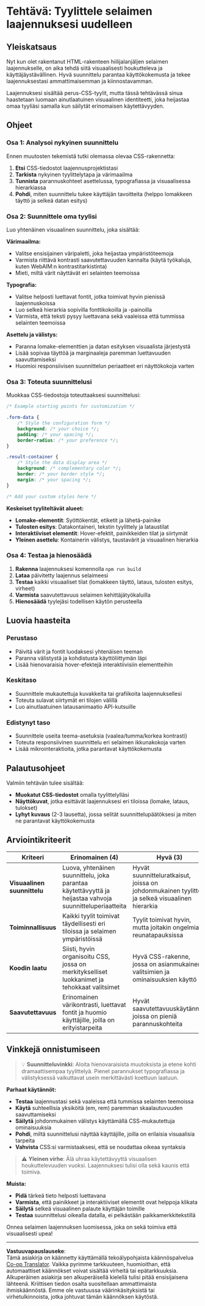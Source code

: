 <!--
CO_OP_TRANSLATOR_METADATA:
{
  "original_hash": "b6897c02603d0045dd6d8256e8714baa",
  "translation_date": "2025-10-23T00:46:06+00:00",
  "source_file": "5-browser-extension/1-about-browsers/assignment.md",
  "language_code": "fi"
}
-->
# Tehtävä: Tyylittele selaimen laajennuksesi uudelleen

## Yleiskatsaus

Nyt kun olet rakentanut HTML-rakenteen hiilijalanjäljen selaimen laajennukselle, on aika tehdä siitä visuaalisesti houkutteleva ja käyttäjäystävällinen. Hyvä suunnittelu parantaa käyttökokemusta ja tekee laajennuksestasi ammattimaisemman ja kiinnostavamman.

Laajennuksesi sisältää perus-CSS-tyylit, mutta tässä tehtävässä sinua haastetaan luomaan ainutlaatuinen visuaalinen identiteetti, joka heijastaa omaa tyyliäsi samalla kun säilytät erinomaisen käytettävyyden.

## Ohjeet

### Osa 1: Analysoi nykyinen suunnittelu

Ennen muutosten tekemistä tutki olemassa olevaa CSS-rakennetta:

1. **Etsi** CSS-tiedostot laajennusprojektistasi
2. **Tarkista** nykyinen tyylittelytapa ja värimaailma
3. **Tunnista** parannuskohteet asettelussa, typografiassa ja visuaalisessa hierarkiassa
4. **Pohdi**, miten suunnittelu tukee käyttäjän tavoitteita (helppo lomakkeen täyttö ja selkeä datan esitys)

### Osa 2: Suunnittele oma tyylisi

Luo yhtenäinen visuaalinen suunnittelu, joka sisältää:

**Värimaailma:**
- Valitse ensisijainen väripaletti, joka heijastaa ympäristöteemoja
- Varmista riittävä kontrasti saavutettavuuden kannalta (käytä työkaluja, kuten WebAIM:n kontrastitarkistinta)
- Mieti, miltä värit näyttävät eri selainten teemoissa

**Typografia:**
- Valitse helposti luettavat fontit, jotka toimivat hyvin pienissä laajennuskoissa
- Luo selkeä hierarkia sopivilla fonttikokoilla ja -painoilla
- Varmista, että teksti pysyy luettavana sekä vaaleissa että tummissa selainten teemoissa

**Asettelu ja välistys:**
- Paranna lomake-elementtien ja datan esityksen visuaalista järjestystä
- Lisää sopivaa täyttöä ja marginaaleja paremman luettavuuden saavuttamiseksi
- Huomioi responsiivisen suunnittelun periaatteet eri näyttökokoja varten

### Osa 3: Toteuta suunnittelusi

Muokkaa CSS-tiedostoja toteuttaaksesi suunnittelusi:

```css
/* Example starting points for customization */

.form-data {
    /* Style the configuration form */
    background: /* your choice */;
    padding: /* your spacing */;
    border-radius: /* your preference */;
}

.result-container {
    /* Style the data display area */
    background: /* complementary color */;
    border: /* your border style */;
    margin: /* your spacing */;
}

/* Add your custom styles here */
```

**Keskeiset tyyliteltävät alueet:**
- **Lomake-elementit**: Syöttökentät, etiketit ja lähetä-painike
- **Tulosten esitys**: Datakontaineri, tekstin tyylittely ja lataustilat
- **Interaktiiviset elementit**: Hover-efektit, painikkeiden tilat ja siirtymät
- **Yleinen asettelu**: Kontainerin välistys, taustavärit ja visuaalinen hierarkia

### Osa 4: Testaa ja hienosäädä

1. **Rakenna** laajennuksesi komennolla `npm run build`
2. **Lataa** päivitetty laajennus selaimeesi
3. **Testaa** kaikki visuaaliset tilat (lomakkeen täyttö, lataus, tulosten esitys, virheet)
4. **Varmista** saavutettavuus selaimen kehittäjätyökaluilla
5. **Hienosäädä** tyylejäsi todellisen käytön perusteella

## Luovia haasteita

### Perustaso
- Päivitä värit ja fontit luodaksesi yhtenäisen teeman
- Paranna välistystä ja kohdistusta käyttöliittymän läpi
- Lisää hienovaraisia hover-efektejä interaktiivisiin elementteihin

### Keskitaso
- Suunnittele mukautettuja kuvakkeita tai grafiikoita laajennuksellesi
- Toteuta sulavat siirtymät eri tilojen välillä
- Luo ainutlaatuinen latausanimaatio API-kutsuille

### Edistynyt taso
- Suunnittele useita teema-asetuksia (vaalea/tumma/korkea kontrasti)
- Toteuta responsiivinen suunnittelu eri selaimen ikkunakokoja varten
- Lisää mikrointeraktioita, jotka parantavat käyttökokemusta

## Palautusohjeet

Valmiin tehtävän tulee sisältää:

- **Muokatut CSS-tiedostot** omalla tyylittelylläsi
- **Näyttökuvat**, jotka esittävät laajennuksesi eri tiloissa (lomake, lataus, tulokset)
- **Lyhyt kuvaus** (2-3 lausetta), jossa selität suunnittelupäätöksesi ja miten ne parantavat käyttökokemusta

## Arviointikriteerit

| Kriteeri | Erinomainen (4) | Hyvä (3) | Kehittyvä (2) | Alkuvaiheessa (1) |
|----------|-----------------|----------|---------------|-------------------|
| **Visuaalinen suunnittelu** | Luova, yhtenäinen suunnittelu, joka parantaa käytettävyyttä ja heijastaa vahvoja suunnitteluperiaatteita | Hyvät suunnitteluratkaisut, joissa on johdonmukainen tyylittely ja selkeä visuaalinen hierarkia | Perusparannuksia suunnittelussa, joitakin johdonmukaisuusongelmia | Vähäisiä tyylimuutoksia tai epäjohdonmukainen suunnittelu |
| **Toiminnallisuus** | Kaikki tyylit toimivat täydellisesti eri tiloissa ja selaimen ympäristöissä | Tyylit toimivat hyvin, mutta joitakin ongelmia reunatapauksissa | Useimmat tyylit toimivat, mutta joitakin näyttöongelmia | Merkittäviä tyyliongelmia, jotka vaikuttavat käytettävyyteen |
| **Koodin laatu** | Siisti, hyvin organisoitu CSS, jossa on merkitykselliset luokkanimet ja tehokkaat valitsimet | Hyvä CSS-rakenne, jossa on asianmukainen valitsimien ja ominaisuuksien käyttö | Hyväksyttävä CSS, jossa on joitakin organisointiongelmia | Huono CSS-rakenne tai liian monimutkainen tyylittely |
| **Saavutettavuus** | Erinomainen värikontrasti, luettavat fontit ja huomio käyttäjille, joilla on erityistarpeita | Hyvät saavutettavuuskäytännöt, joissa on pieniä parannuskohteita | Perussaavutettavuuden huomiointi, mutta joitakin ongelmia | Vähäinen huomio saavutettavuusvaatimuksiin |

## Vinkkejä onnistumiseen

> 💡 **Suunnitteluvinkki**: Aloita hienovaraisista muutoksista ja etene kohti dramaattisempaa tyylittelyä. Pienet parannukset typografiassa ja välistyksessä vaikuttavat usein merkittävästi koettuun laatuun.

**Parhaat käytännöt:**
- **Testaa** laajennustasi sekä vaaleissa että tummissa selainten teemoissa
- **Käytä** suhteellisia yksiköitä (em, rem) paremman skaalautuvuuden saavuttamiseksi
- **Säilytä** johdonmukainen välistys käyttämällä CSS-mukautettuja ominaisuuksia
- **Pohdi**, miltä suunnittelusi näyttää käyttäjille, joilla on erilaisia visuaalisia tarpeita
- **Vahvista** CSS:si varmistaaksesi, että se noudattaa oikeaa syntaksia

> ⚠️ **Yleinen virhe**: Älä uhraa käytettävyyttä visuaalisen houkuttelevuuden vuoksi. Laajennuksesi tulisi olla sekä kaunis että toimiva.

**Muista:**
- **Pidä** tärkeä tieto helposti luettavana
- **Varmista**, että painikkeet ja interaktiiviset elementit ovat helppoja klikata
- **Säilytä** selkeä visuaalinen palaute käyttäjän toimille
- **Testaa** suunnittelusi oikealla datalla, ei pelkästään paikkamerkkitekstillä

Onnea selaimen laajennuksen luomisessa, joka on sekä toimiva että visuaalisesti upea!

---

**Vastuuvapauslauseke**:  
Tämä asiakirja on käännetty käyttämällä tekoälypohjaista käännöspalvelua [Co-op Translator](https://github.com/Azure/co-op-translator). Vaikka pyrimme tarkkuuteen, huomioithan, että automaattiset käännökset voivat sisältää virheitä tai epätarkkuuksia. Alkuperäinen asiakirja sen alkuperäisellä kielellä tulisi pitää ensisijaisena lähteenä. Kriittisen tiedon osalta suositellaan ammattimaista ihmiskäännöstä. Emme ole vastuussa väärinkäsityksistä tai virhetulkinnoista, jotka johtuvat tämän käännöksen käytöstä.